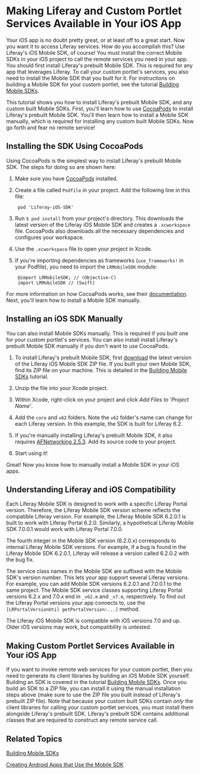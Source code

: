 # Making Liferay and Custom Portlet Services Available in Your iOS App [](id=making-liferay-and-custom-portlet-services-available-in-your-ios-app)

Your iOS app is no doubt pretty great, or at least off to a great start. Now you 
want it to access Liferay services. How do you accomplish this? Use Liferay's 
iOS Mobile SDK, of course! You must install the correct Mobile SDKs in your iOS 
project to call the remote services you need in your app. You should first 
install Liferay's prebuilt Mobile SDK. This is required for any app that 
leverages Liferay. To call your custom portlet's services, you also need to 
install the Mobile SDK that you built for it. For instructions on building a 
Mobile SDK for your custom portlet, see the tutorial 
[Building Mobile SDKs](/develop/tutorials/-/knowledge_base/7-0/building-mobile-sdks). 

This tutorial shows you how to install Liferay's prebuilt Mobile SDK, and any 
custom built Mobile SDKs. First, you'll learn how to use 
[CocoaPods](https://cocoapods.org/) 
to install Liferay's prebuilt Mobile SDK. You'll then learn how to install a 
Mobile SDK manually, which is required for installing any custom built Mobile 
SDKs. Now go forth and fear no remote service! 

## Installing the SDK Using CocoaPods [](id=installing-the-sdk-using-cocoapods)

Using CocoaPods is the simplest way to install Liferay's prebuilt Mobile SDK. 
The steps for doing so are shown here:

1. Make sure you have 
   [CocoaPods](https://cocoapods.org/) 
   installed.

2. Create a file called `Podfile` in your project. Add the following line in 
   this file:

        pod 'Liferay-iOS-SDK'

3. Run `$ pod install` from your project's directory. This downloads the latest 
   version of the Liferay iOS Mobile SDK and creates a `.xcworkspace` file. 
   CocoaPods also downloads all the necessary dependencies and configures your 
   workspace.

4. Use the `.xcworkspace` file to open your project in Xcode.

5. If you're importing dependencies as frameworks (`use_frameworks!` in your 
   Podfile), you need to import the `LRMobileSDK` module:
   
        @import LRMobileSDK; // (Objective-C)
        import LRMobileSDK // (Swift)

For more information on how CocoaPods works, see their 
[documentation](http://guides.cocoapods.org/using/index.html). 
Next, you'll learn how to install a Mobile SDK manually.

## Installing an iOS SDK Manually [](id=installing-an-ios-sdk-manually)

You can also install Mobile SDKs manually. This is required if you built one 
for your custom portlet's services. You can also install install Liferay's 
prebuilt Mobile SDK manually if you don't want to use CocoaPods. 

1. To install Liferay's prebuilt Mobile SDK, first 
   [download](https://github.com/liferay/liferay-mobile-sdk/releases) 
   the latest version of the Liferay iOS Mobile SDK ZIP file. If you built your 
   own Mobile SDK, find its ZIP file on your machine. This is detailed in the 
   [Building Mobile SDKs](/develop/tutorials/-/knowledge_base/7-0/building-mobile-sdks) 
   tutorial.

2. Unzip the file into your Xcode project. 

3. Within Xcode, right-click on your project and click 
   *Add Files to 'Project Name'*. 
   
4. Add the `core` and `v62` folders. Note the `v62` folder's name can change for 
   each Liferay version. In this example, the SDK is built for Liferay 6.2. 
   
5. If you're manually installing Liferay's prebuilt Mobile SDK, it also requires 
   [AFNetworking 2.5.3](https://github.com/AFNetworking/AFNetworking/releases/tag/2.5.3).
   Add its source code to your project.
   
6. Start using it!

Great! Now you know how to manually install a Mobile SDK in your iOS apps. 

## Understanding Liferay and iOS Compatibility [](id=understanding-liferay-and-ios-compatibility)

Each Liferay Mobile SDK is designed to work with a specific Liferay Portal 
version. Therefore, the Liferay Mobile SDK version scheme reflects the 
compatible Liferay version. For example, the Liferay Mobile SDK 6.2.0.1 is built 
to work with Liferay Portal 6.2.0. Similarly, a hypothetical Liferay Mobile SDK 
7.0.0.1 would work with Liferay Portal 7.0.0.

The fourth integer in the Mobile SDK version (6.2.0.x) corresponds to internal 
Liferay Mobile SDK versions. For example, if a bug is found in the Liferay 
Mobile SDK 6.2.0.1, Liferay will release a version called 6.2.0.2 with the bug 
fix. 

The service class names in the Mobile SDK are suffixed with the Mobile SDK's 
version number. This lets your app support several Liferay versions. For 
example, you can add Mobile SDK versions 6.2.0.1 and 7.0.0.1 to the same 
project. The Mobile SDK service classes supporting Liferay Portal versions 6.2.x 
and 7.0.x end in `_v62.m` and `_v7.m`, respectively. To find out the Liferay 
Portal versions your app connects to, use the 
`[LRPortalVersionUtil getPortalVersion:...]` method. 

The Liferay iOS Mobile SDK is compatible with iOS versions 7.0 and up. Older iOS 
versions may work, but compatibility is untested. 

## Making Custom Portlet Services Available in Your iOS App [](id=making-custom-portlet-services-available-in-your-ios-app)

If you want to invoke remote web services for your custom portlet, then you need 
to generate its client libraries by building an iOS Mobile SDK yourself. 
Building an SDK is covered in the tutorial
[Building Mobile SDKs](/develop/tutorials/-/knowledge_base/7-0/building-mobile-sdks).
Once you build an SDK to a ZIP file, you can install it using the manual 
installation steps above (make sure to use the ZIP file you built instead of 
Liferay's prebuilt ZIP file). Note that because your custom built SDKs contain 
*only* the client libraries for calling your custom portlet services, you must 
install them alongside Liferay's prebuilt SDK. Liferay's prebuilt SDK contains 
additional classes that are required to construct any remote service call. 

## Related Topics [](id=related-topics)

[Building Mobile SDKs](/develop/tutorials/-/knowledge_base/7-0/building-mobile-sdks)

[Creating Android Apps that Use the Mobile SDK](/develop/tutorials/-/knowledge_base/7-0/creating-android-apps-that-use-the-mobile-sdk)
